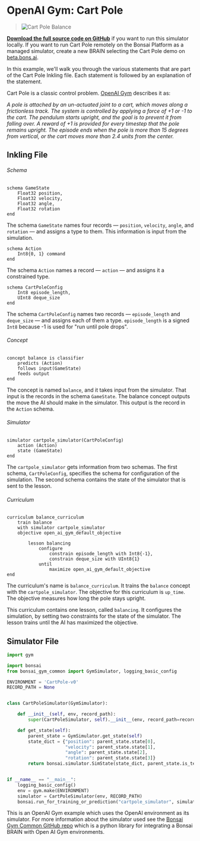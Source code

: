 # OpenAI Gym: Cart Pole

> ![Cart Pole Balance](../images/cart-pole-balance.gif)

[**Download the full source code on GitHub**][1] if you want to run this simulator locally. If you want to run Cart Pole remotely on the Bonsai Platform as a managed simulator, create a new BRAIN selecting the Cart Pole demo on [beta.bons.ai][4].

In this example, we'll walk you through the various statements that are part of the Cart Pole Inkling file. Each statement is followed by an explanation of the statement.

Cart Pole is a classic control problem. [OpenAI Gym][2] describes it as:

_A pole is attached by an un-actuated joint to a cart, which moves along a frictionless track. The system is controlled by applying a force of +1 or -1 to the cart. The pendulum starts upright, and the goal is to prevent it from falling over. A reward of +1 is provided for every timestep that the pole remains upright. The episode ends when the pole is more than 15 degrees from vertical, or the cart moves more than 2.4 units from the center._

## Inkling File

###### Schema

```inkling
schema GameState
    Float32 position,
    Float32 velocity,
    Float32 angle,
    Float32 rotation
end
```

The schema `GameState` names four records — `position`, `velocity`, `angle`, and `rotation` — and assigns a type to them. This information is input from the simulation.

```inkling
schema Action
    Int8{0, 1} command
end
```

The schema `Action` names a record — `action` —  and assigns it a constrained type.

```inkling
schema CartPoleConfig
    Int8 episode_length,
    UInt8 deque_size
end
```

 The schema `CartPoleConfig` names two records — `episode_length` and
 `deque_size` — and assigns each of them a type.   `episode_length` is a signed `Int8` because -1 is used for "run until pole drops".


###### Concept

```inkling
concept balance is classifier
    predicts (Action)
    follows input(GameState)
    feeds output
end
```

The concept is named `balance`, and it takes input from the simulator. That input is the records in the schema `GameState`. The balance concept outputs the move the AI should make in the simulator. This output is the record in the `Action` schema.

###### Simulator

```inkling
simulator cartpole_simulator(CartPoleConfig) 
    action (Action)
    state (GameState)
end
```

The `cartpole_simulator` gets information from two schemas. The first schema, `CartPoleConfig`, specifies the schema for configuration of the simulation. The second schema contains the state of the simulator that is sent to the lesson.

###### Curriculum

```inkling
curriculum balance_curriculum
    train balance
    with simulator cartpole_simulator
    objective open_ai_gym_default_objective

        lesson balancing
            configure
                constrain episode_length with Int8{-1},
                constrain deque_size with UInt8{1}
            until
                maximize open_ai_gym_default_objective
end
```

The curriculum's name is `balance_curriculum`. It trains the `balance` concept with the `cartpole_simulator`. The objective for this curriculum is `up_time`. The objective measures how long the pole stays upright.

This curriculum contains one lesson, called `balancing`. It configures the simulation, by setting two constraints for the state of the simulator. The lesson trains until the AI has maximized the objective.

## Simulator File

```python
import gym

import bonsai
from bonsai_gym_common import GymSimulator, logging_basic_config

ENVIRONMENT = 'CartPole-v0'
RECORD_PATH = None


class CartPoleSimulator(GymSimulator):

    def __init__(self, env, record_path):
        super(CartPoleSimulator, self).__init__(env, record_path=record_path)

    def get_state(self):
        parent_state = GymSimulator.get_state(self)
        state_dict = {"position": parent_state.state[0],
                      "velocity": parent_state.state[1],
                      "angle": parent_state.state[2],
                      "rotation": parent_state.state[3]}
        return bonsai.simulator.SimState(state_dict, parent_state.is_terminal)


if __name__ == "__main__":
    logging_basic_config()
    env = gym.make(ENVIRONMENT)
    simulator = CartPoleSimulator(env, RECORD_PATH)
    bonsai.run_for_training_or_prediction("cartpole_simulator", simulator)
```

This is an OpenAI Gym example which uses the OpenAI environment as its simulator. For more information about the simulator used see the [Bonsai Gym Common GitHub repo][3] which is a python library for integrating a Bonsai BRAIN with Open AI Gym environments.

[1]: https://github.com/BonsaiAI/gym-cartpole-sample
[2]: https://gym.openai.com/envs/CartPole-v1
[3]: https://github.com/BonsaiAI/bonsai-gym-common
[4]: https://beta.bons.ai/new
